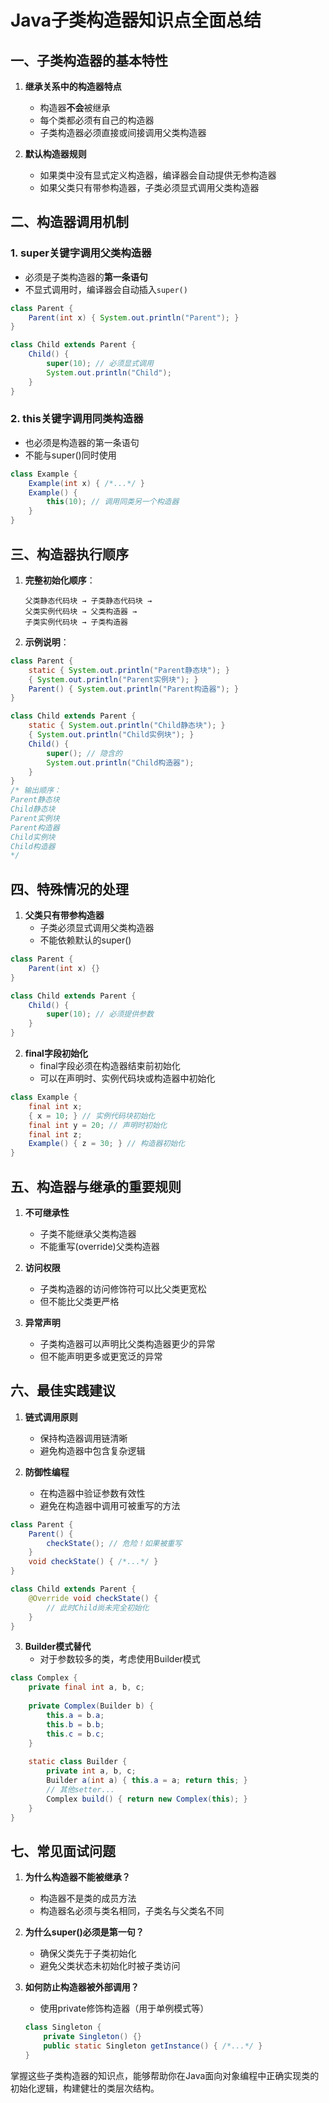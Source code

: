 # Java子类构造器知识点全面总结

## 一、子类构造器的基本特性

1. **继承关系中的构造器特点**
    - 构造器**不会**被继承
    - 每个类都必须有自己的构造器
    - 子类构造器必须直接或间接调用父类构造器

2. **默认构造器规则**
    - 如果类中没有显式定义构造器，编译器会自动提供无参构造器
    - 如果父类只有带参构造器，子类必须显式调用父类构造器

## 二、构造器调用机制

### 1. super关键字调用父类构造器
- 必须是子类构造器的**第一条语句**
- 不显式调用时，编译器会自动插入`super()`

```java
class Parent {
    Parent(int x) { System.out.println("Parent"); }
}

class Child extends Parent {
    Child() {
        super(10); // 必须显式调用
        System.out.println("Child");
    }
}
```

### 2. this关键字调用同类构造器
- 也必须是构造器的第一条语句
- 不能与super()同时使用

```java
class Example {
    Example(int x) { /*...*/ }
    Example() {
        this(10); // 调用同类另一个构造器
    }
}
```

## 三、构造器执行顺序

1. **完整初始化顺序**：
   ```
   父类静态代码块 → 子类静态代码块 → 
   父类实例代码块 → 父类构造器 → 
   子类实例代码块 → 子类构造器
   ```

2. **示例说明**：
```java
class Parent {
    static { System.out.println("Parent静态块"); }
    { System.out.println("Parent实例块"); }
    Parent() { System.out.println("Parent构造器"); }
}

class Child extends Parent {
    static { System.out.println("Child静态块"); }
    { System.out.println("Child实例块"); }
    Child() { 
        super(); // 隐含的
        System.out.println("Child构造器"); 
    }
}
/* 输出顺序：
Parent静态块
Child静态块  
Parent实例块
Parent构造器
Child实例块
Child构造器
*/
```

## 四、特殊情况的处理

1. **父类只有带参构造器**
    - 子类必须显式调用父类构造器
    - 不能依赖默认的super()

```java
class Parent {
    Parent(int x) {}
}

class Child extends Parent {
    Child() {
        super(10); // 必须提供参数
    }
}
```

2. **final字段初始化**
    - final字段必须在构造器结束前初始化
    - 可以在声明时、实例代码块或构造器中初始化

```java
class Example {
    final int x;
    { x = 10; } // 实例代码块初始化
    final int y = 20; // 声明时初始化
    final int z;
    Example() { z = 30; } // 构造器初始化
}
```

## 五、构造器与继承的重要规则

1. **不可继承性**
    - 子类不能继承父类构造器
    - 不能重写(override)父类构造器

2. **访问权限**
    - 子类构造器的访问修饰符可以比父类更宽松
    - 但不能比父类更严格

3. **异常声明**
    - 子类构造器可以声明比父类构造器更少的异常
    - 但不能声明更多或更宽泛的异常

## 六、最佳实践建议

1. **链式调用原则**
    - 保持构造器调用链清晰
    - 避免构造器中包含复杂逻辑

2. **防御性编程**
    - 在构造器中验证参数有效性
    - 避免在构造器中调用可被重写的方法

```java
class Parent {
    Parent() {
        checkState(); // 危险！如果被重写
    }
    void checkState() { /*...*/ }
}

class Child extends Parent {
    @Override void checkState() {
        // 此时Child尚未完全初始化
    }
}
```

3. **Builder模式替代**
    - 对于参数较多的类，考虑使用Builder模式

```java
class Complex {
    private final int a, b, c;
    
    private Complex(Builder b) {
        this.a = b.a;
        this.b = b.b;
        this.c = b.c;
    }
    
    static class Builder {
        private int a, b, c;
        Builder a(int a) { this.a = a; return this; }
        // 其他setter...
        Complex build() { return new Complex(this); }
    }
}
```

## 七、常见面试问题

1. **为什么构造器不能被继承？**
    - 构造器不是类的成员方法
    - 构造器名必须与类名相同，子类名与父类名不同

2. **为什么super()必须是第一句？**
    - 确保父类先于子类初始化
    - 避免父类状态未初始化时被子类访问

3. **如何防止构造器被外部调用？**
    - 使用private修饰构造器（用于单例模式等）
   ```java
   class Singleton {
       private Singleton() {}
       public static Singleton getInstance() { /*...*/ }
   }
   ```

掌握这些子类构造器的知识点，能够帮助你在Java面向对象编程中正确实现类的初始化逻辑，构建健壮的类层次结构。